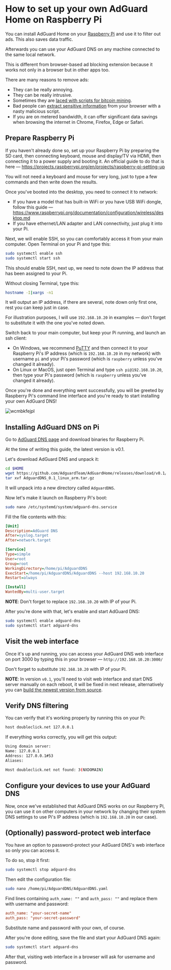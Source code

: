 # How to set up your own AdGuard Home on Raspberry Pi

You can install AdGuard Home on your [Raspberry Pi](https://www.raspberrypi.org) and use it to filter out ads. This also saves data traffic.

Afterwards you can use your AdGuard DNS on any machine connected to the same local network.

This is different from browser-based ad blocking extension because it works not only in a browser but in other apps too.

There are many reasons to remove ads:

 * They can be really annoying.
 * They can be really intrusive.
 * Sometimes they are [laced with scripts for bitcoin mining](https://arstechnica.com/information-technology/2018/01/now-even-youtube-serves-ads-with-cpu-draining-cryptocurrency-miners/).
 * Bad people can [extract sensitive information](https://www.theverge.com/2017/12/30/16829804/browser-password-manager-adthink-princeton-research) from your browser with a nasty malicious script.
 * If you are on metered bandwidth, it can offer significant data savings when browsing the internet in Chrome, Firefox, Edge or Safari.

## Prepare Raspberry Pi

If you haven't already done so, set up your Raspberry Pi by preparing the SD card, then connecting keyboard, mouse and display/TV via HDMI, then connecting it to a power supply and booting it. An official guide to do that is here — https://projects.raspberrypi.org/en/projects/raspberry-pi-setting-up

You will not need a keyboard and mouse for very long, just to type a few commands and then write down the results.

Once you've booted into the desktop, you need to connect it to network:

 * If you have a model that has built-in WiFi or you have USB WiFi dongle, follow this guide — https://www.raspberrypi.org/documentation/configuration/wireless/desktop.md
 * If you have ethernet/LAN adapter and LAN connectivity, just plug it into your Pi.

Next, we will enable SSH, so you can comfortably access it from your main computer. Open Terminal on your Pi and type this:
```bash
sudo systemctl enable ssh
sudo systemctl start ssh
```

This should enable SSH, next up, we need to note down the IP address that has been assigned to your Pi. 

Without closing Terminal, type this:
```bash
hostname -I|xargs -n1
```

It will output an IP address, if there are several, note down only first one, rest you can keep just in case.

For illustration purposes, I will use `192.168.10.20` in examples — don't forget to substitute it with the one you've noted down.

Switch back to your main computer, but keep your Pi running, and launch an ssh client:

 * On Windows, we recommend [PuTTY](https://www.chiark.greenend.org.uk/~sgtatham/putty/latest.html) and then connect it to your Raspberry Pi's IP address (which is `192.168.10.20` in my network) with username `pi` and your Pi's password (which is `raspberry` unless you've changed it already).
 * On Linux or MacOS, just open Terminal and type `ssh pi@192.168.10.20`, then type your Pi's password (which is `raspberry` unless you've changed it already).

Once you're done and everything went successfully, you will be greeted by Raspberry Pi's command line interface and you're ready to start installing your own AdGuard DNS!

![wcmbkfejpl](https://user-images.githubusercontent.com/739119/46160233-d931e000-c28a-11e8-84c0-a2721b9d6b98.png)

## Installing AdGuard DNS on Pi

Go to [AdGuard DNS page](https://github.com/AdguardTeam/AdguardDNS#installation) and download binaries for Raspberry Pi.

At the time of writing this guide, the latest version is v0.1.

Let's download AdGuard DNS and unpack it:
```bash
cd $HOME
wget https://github.com/AdguardTeam/AdGuardHome/releases/download/v0.1/AdguardDNS_0.1_linux_arm.tar.gz
tar xvf AdguardDNS_0.1_linux_arm.tar.gz
```
It will unpack into a new directory called `AdguardDNS`.

Now let's make it launch on Raspberry Pi's boot:
```bash
sudo nano /etc/systemd/system/adguard-dns.service
```

Fill the file contents with this:
```ini
[Unit]
Description=AdGuard DNS
After=syslog.target
After=network.target

[Service]
Type=simple
User=root
Group=root
WorkingDirectory=/home/pi/AdguardDNS
ExecStart=/home/pi/AdguardDNS/AdguardDNS --host 192.168.10.20
Restart=always

[Install]
WantedBy=multi-user.target
```
**NOTE**: Don't forget to replace `192.168.10.20` with IP of your Pi.

After you're done with that, let's enable and start AdGuard DNS:
```bash
sudo systemctl enable adguard-dns
sudo systemctl start adguard-dns
```

## Visit the web interface
Once it's up and running, you can access your AdGuard DNS web interface on port 3000 by typing this in your browser — `http://192.168.10.20:3000/`

Don't forget to substitute `192.168.10.20` with IP of your Pi.

**NOTE**: In version `v0.1`, you'll need to visit web interface and start DNS server manually on each reboot, it will be fixed in next release, alternatively you can [build the newest version from source](https://github.com/AdguardTeam/AdGuardHome#how-to-build-from-source).

## Verify DNS filtering
You can verify that it's working properly by running this on your Pi:
```bash
host doubleclick.net 127.0.0.1
```

If everything works correctly, you will get this output:
```bash
Using domain server:
Name: 127.0.0.1
Address: 127.0.0.1#53
Aliases:

Host doubleclick.net not found: 3(NXDOMAIN)
```

## Configure your devices to use your AdGuard DNS

Now, once we've established that AdGuard DNS works on our Raspberry Pi, you can use it on other computers in your network by changing their system DNS settings to use Pi's IP address (which is `192.168.10.20` in our case).

<!-- TODO: link to guides or provide a short guide here -->

## (Optionally) password-protect web interface

You have an option to password-protect your AdGuard DNS's web interface so only you can access it.

To do so, stop it first:
```bash
sudo systemctl stop adguard-dns
```

Then edit the configuration file:
```bash
sudo nano /home/pi/AdguardDNS/AdguardDNS.yaml
```

Find lines containing `auth_name: ""` and `auth_pass: ""` and replace them with username and password:
```ini
auth_name: "your-secret-name"
auth_pass: "your-secret-password"
```

Substitute name and password with your own, of course.

After you're done editing, save the file and start your AdGuard DNS again:
```bash
sudo systemctl start adguard-dns
```

After that, visiting web interface in a browser will ask for username and password.
